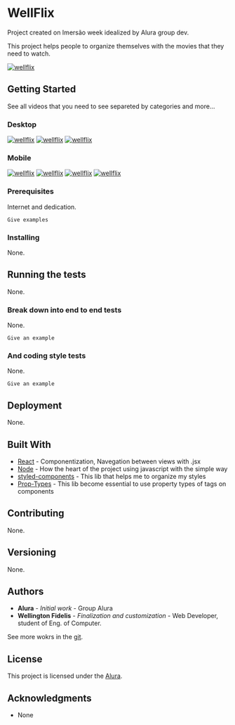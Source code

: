 # WellFlix

Project created on Imersão week idealized by Alura group dev.

This project helps people to organize themselves with the movies that they need to watch.

[![wellflix](.jpg?sanitize=1)](https://github.com/WellingtonFidelis/reactflix)

## Getting Started

See all videos that you need to see separeted by categories and more...

### Desktop

[![wellflix](?sanitize=1)](https://github.com/WellingtonFidelis/reactflix)
[![wellflix](https:?sanitize=1)](https://github.com/WellingtonFidelis/reactflix)
[![wellflix](https:?sanitize=1)](https://github.com/WellingtonFidelis/reactflix)

### Mobile

[![wellflix](https://?sanitize=1)](https://github.com/WellingtonFidelis/reactflix)
[![wellflix](https://github.com/WellingtonFidelis/reactflix/blob/master/portfolio/mobile2.jpeg?sanitize=1)](https://github.com/WellingtonFidelis/reactflix)
[![wellflix](https://github.com/WellingtonFidelis/reactflix/blob/master/portfolio/mobile3.jpeg?sanitize=1)](https://github.com/WellingtonFidelis/reactflix)
[![wellflix](https://github.com/WellingtonFidelis/reactflix/blob/master/portfolio/mobile4.jpeg?sanitize=1)](https://github.com/WellingtonFidelis/reactflix)

### Prerequisites

Internet and dedication.

```
Give examples
```

### Installing

None.

## Running the tests

None.

### Break down into end to end tests

None.

```
Give an example
```

### And coding style tests

None.

```
Give an example
```

## Deployment

None.

## Built With

- [React](https://pt-br.reactjs.org/) - Componentization, Navegation between views with .jsx
- [Node](https://nodejs.org/en/docs/) - How the heart of the project using javascript with the simple way
- [styled-components](https://styled-components.com/docs/basics) - This lib that helps me to organize my styles
- [Prop-Types](https://pt-br.reactjs.org/docs/typechecking-with-proptypes.html) - This lib become essential to use property types of tags on components

## Contributing

None.

## Versioning

None.

## Authors

- **Alura** - _Initial work_ - Group Alura
- **Wellington Fidelis** - _Finalization and customization_ - Web Developer, student of Eng. of Computer.

See more wokrs in the [git](https://github.com/WellingtonFidelis).

## License

This project is licensed under the [Alura](https://www.alura.com.br/).

## Acknowledgments

- None

